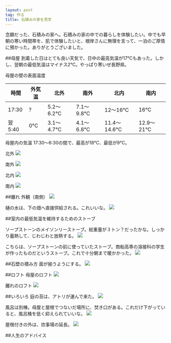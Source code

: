 ```yaml
---
layout: post
tag: 作る
title: 石積みの家を見学
---
```

念願だった、石積みの家へ。石積みの家の中での暮らしを体験したい。中でも早朝の寒い時間帯を、肌で体験したいと、根岸さんに無理を言って、一泊のご厚情に預かった。ありがとうございました。

##母屋
到着した日はとても良い天気で、日中の最高気温が17℃もあった。しかし、翌朝の最低気温はマイナス2℃。やっぱり寒いぜ長野県。

母屋の壁の表面温度

時間|外気温|北外|南外|北内|南内
---|---|---|---|---|---
17:30|?|5.2～6.2℃|7.1～9.8℃|12～16℃|16℃
翌5:40|0℃|3.1～4.7℃|4.1～6.8℃|11.4～14.6℃|12.9～21℃

母屋内の気温
17:30～6:30の間で、最高が18℃、最低が9℃。

北外
![](https://c2.staticflickr.com/4/3902/32644651674_0e27d465b3.jpg)

南外
![](https://c2.staticflickr.com/4/3836/32644652934_7e959c9509.jpg)

北内
![](https://c1.staticflickr.com/3/2830/33332324652_0975db73b5.jpg)

南内
![](https://c2.staticflickr.com/4/3838/32674220713_4f637b5ec0.jpg)

##離れ
外観（南側）
![](https://c2.staticflickr.com/4/3858/33447168886_8016311378.jpg)

樋の水は、下の畑へ直接供給される。これいいな。
![](https://c2.staticflickr.com/4/3740/32674239103_149de780ea.jpg)

##室内の最低気温を維持するためのストーブ

ソープストーンのメイソンリーストーブ。総重量が３トン？だったかな。しっかり蓄熱して、じわじわと放熱する。
![](https://c1.staticflickr.com/3/2860/33447160066_b42f68432f.jpg)

こちらは、ソープストーンの前に使っていたストーブ。商船高専の溶接科の学生が作ったものだというストーブ。これで十分朝まで暖かかった。
![](https://c2.staticflickr.com/4/3833/33488087295_5e030ee507.jpg)

##石壁の積み方
面が揃うようにする。
![](https://c2.staticflickr.com/4/3871/33104827830_c11e8839a2.jpg)

##ロフト
母屋のロフト
![](https://c2.staticflickr.com/4/3844/33447165906_ac8b42e5f2.jpg)

離れのロフト
![](https://c2.staticflickr.com/4/3676/32674236953_3b34d975eb.jpg)

##いろいろ
庭の苔は、アトリが運んで来た。
![](https://c2.staticflickr.com/4/3801/33359882181_4dcab58c6f.jpg)

風呂は別棟。母屋と屋根でつないだ場所に、焚き口がある。これだけ下がっていると、風呂桶を低く抑えられていいな。
![](https://c2.staticflickr.com/4/3720/33447171126_349b7de588.jpg)

屋根付きの外は、炊事場の延長。
![](https://c2.staticflickr.com/4/3682/33447174446_8eb0138f54.jpg)

##人生のアドバイス
